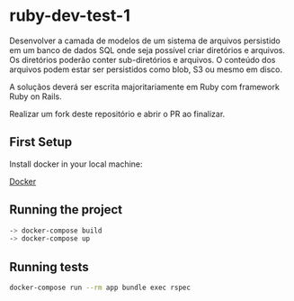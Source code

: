 # ruby-dev-test-1

Desenvolver a camada de modelos de um sistema de arquivos persistido em um banco de dados SQL onde seja possível criar diretórios e arquivos. Os diretórios poderão conter sub-diretórios e arquivos. O conteúdo dos arquivos podem estar ser persistidos como blob, S3 ou mesmo em disco.

A soluçãos deverá ser escrita majoritariamente em Ruby com framework Ruby on Rails.

Realizar um fork deste repositório e abrir o PR ao finalizar.

## First Setup

Install docker in your local machine:

[Docker](https://docs.docker.com/engine/install/ubuntu/)

## Running the project

```bash
-> docker-compose build
-> docker-compose up
```

## Running tests

```bash
docker-compose run --rm app bundle exec rspec
```



